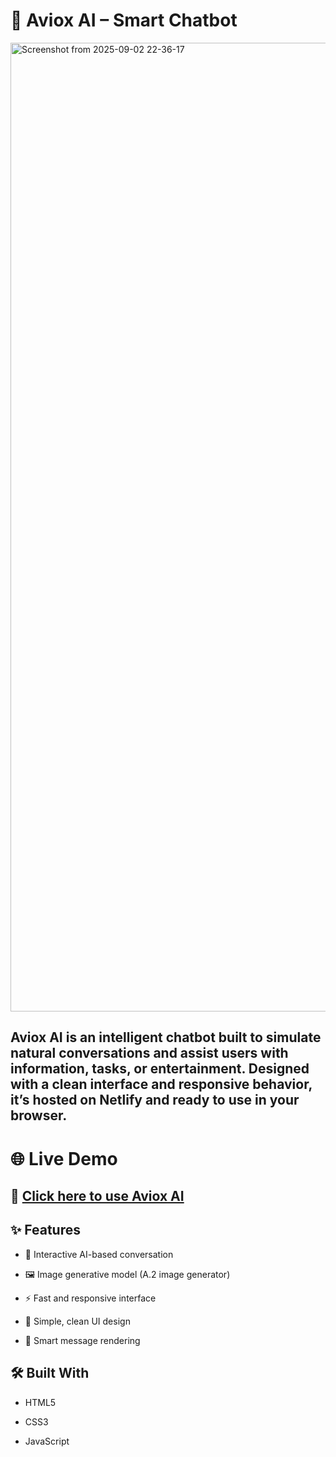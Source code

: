 # 🤖 Aviox AI – Smart Chatbot

<img width="3070" height="1550" alt="Screenshot from 2025-09-02 22-36-17" src="https://github.com/user-attachments/assets/6010118b-328d-47c0-b042-655ba8837591" />

## Aviox AI is an intelligent chatbot built to simulate natural conversations and assist users with information, tasks, or entertainment. Designed with a clean interface and responsive behavior, it’s hosted on Netlify and ready to use in your browser.

# 🌐 Live Demo

## 🔗 [Click here to use Aviox AI](https://aviox.netlify.app/)

## ✨ Features

 - 🧠 Interactive AI-based conversation

 - 🖼️ Image generative model (A.2 image generator)

 - ⚡ Fast and responsive interface

 - 🎨 Simple, clean UI design

 - 💬 Smart message rendering

## 🛠️ Built With

 - HTML5

 - CSS3

 - JavaScript
